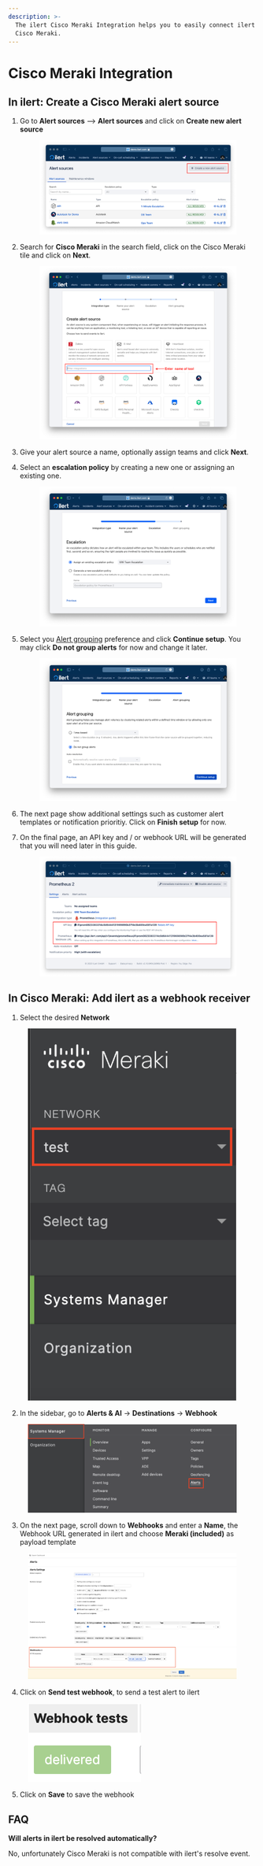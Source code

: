 ```yaml
---
description: >-
  The ilert Cisco Meraki Integration helps you to easily connect ilert with
  Cisco Meraki.
---
```


# Cisco Meraki Integration

## In ilert: Create a Cisco Meraki alert source

1.  Go to **Alert sources** --> **Alert sources** and click on **Create new alert source**

    <figure><img src="../../.gitbook/assets/Screenshot 2023-08-28 at 10.21.10.png" alt=""><figcaption></figcaption></figure>
2.  Search for **Cisco Meraki** in the search field, click on the Cisco Meraki tile and click on **Next**.&#x20;

    <figure><img src="../../.gitbook/assets/Screenshot 2023-08-28 at 10.24.23.png" alt=""><figcaption></figcaption></figure>
3. Give your alert source a name, optionally assign teams and click **Next**.
4.  Select an **escalation policy** by creating a new one or assigning an existing one.

    <figure><img src="../../.gitbook/assets/Screenshot 2023-08-28 at 11.37.47.png" alt=""><figcaption></figcaption></figure>
5.  Select you [Alert grouping](../../alerting/alert-sources.md#alert-grouping) preference and click **Continue setup**. You may click **Do not group alerts** for now and change it later.&#x20;

    <figure><img src="../../.gitbook/assets/Screenshot 2023-08-28 at 11.38.24.png" alt=""><figcaption></figcaption></figure>
6. The next page show additional settings such as customer alert templates or notification prioritiy. Click on **Finish setup** for now.
7.  On the final page, an API key and / or webhook URL will be generated that you will need later in this guide.

    <figure><img src="../../.gitbook/assets/Screenshot 2023-08-28 at 11.47.34 (1).png" alt=""><figcaption></figcaption></figure>

## In Cisco Meraki: Add ilert as a webhook receiver

1. Select the desired **Network**

<figure><img src="../../.gitbook/assets/CME-1-2.png" alt=""><figcaption></figcaption></figure>

2. In the sidebar, go to **Alerts & AI** -> **Destinations** -> **Webhook**

<figure><img src="../../.gitbook/assets/CME-2-1.png" alt=""><figcaption></figcaption></figure>

3. On the next page, scroll down to **Webhooks** and enter a **Name**, the Webhook URL generated in ilert and choose **Meraki (included)** as payload template

<figure><img src="../../.gitbook/assets/CME-3.png" alt=""><figcaption></figcaption></figure>

4. Click on **Send test webhook**, to send a test alert to ilert

<figure><img src="../../.gitbook/assets/CME-4.png" alt=""><figcaption></figcaption></figure>

5. Click on **Save** to save the webhook

## FAQ

**Will alerts in ilert be resolved automatically?**

No, unfortunately Cisco Meraki is not compatible with ilert's resolve event.

